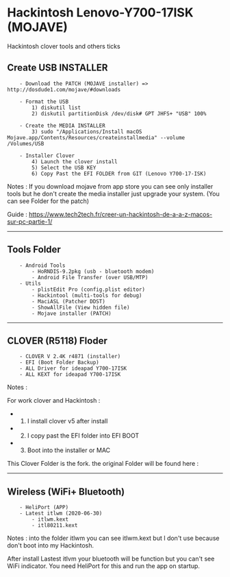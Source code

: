 # Hackintosh Lenovo-Y700-17ISK  (MOJAVE)
Hackintosh clover tools and others ticks


## Create USB INSTALLER 

        - Download the PATCH (MOJAVE installer) => http://dosdude1.com/mojave/#downloads

        - Format the USB
            1) diskutil list
            2) diskutil partitionDisk /dev/disk# GPT JHFS+ "USB" 100%
            
        - Create the MEDIA INSTALLER
            3) sudo "/Applications/Install macOS Mojave.app/Contents/Resources/createinstallmedia" --volume /Volumes/USB            
        
        - Installer Clover
            4) Launch the clover install
            5) Select the USB KEY
            6) Copy Past the EFI FOLDER from GIT (Lenovo Y700-17-ISK)
        
Notes : If you download mojave from app store you can see only installer tools but
he don't create the media installer just upgrade your system. (You can see Folder for the patch)

Guide : https://www.tech2tech.fr/creer-un-hackintosh-de-a-a-z-macos-sur-pc-partie-1/


---

## Tools Folder

        - Android Tools
            - HoRNDIS-9.2pkg (usb - bluetooth modem)
            - Android File Transfer (over USB/MTP)
        - Utils
            - plistEdit Pro (config.plist editor)
            - Hackintool (multi-tools for debug)
            - MaciASL (Patcher DDST)
            - ShowAllFile (View hidden file)
            - Mojave installer (PATCH)

---

## CLOVER (R5118) Floder

        - CLOVER V 2.4K r4871 (installer)
        - EFI (Boot Folder Backup)
        - ALL Driver for ideapad Y700-17ISK
        - ALL KEXT for ideapad Y700-17ISK

Notes :

For work clover and Hackintosh :

- 1) I install clover v5 after install 
- 2) I copy past the EFI folder into EFI BOOT
- 3) Boot into the installer or MAC


This Clover Folder is the fork. the original Folder will be found here :


---

## Wireless (WiFi+ Bluetooth)

        - HeliPort (APP)
        - Latest itlwm (2020-06-30)
            - itlwm.kext
            - itl80211.kext

Notes : into the folder itlwm you can see itlwm.kext but I don't use because don't boot into my Hackintosh.
 
After install Lastest itlvm your bluetooth will be function but you can't see  WiFi indicator. 
You need HeliPort for this and run the app on startup.



